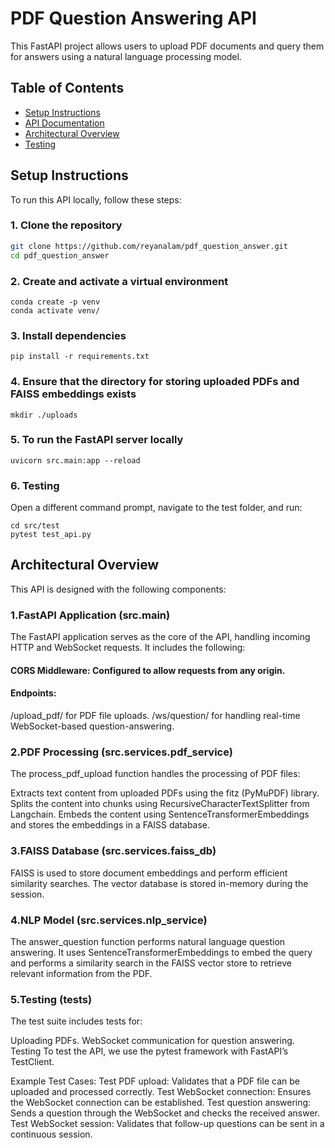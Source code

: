 # PDF Question Answering API

This FastAPI project allows users to upload PDF documents and query them for answers using a natural language processing model.

## Table of Contents
- [Setup Instructions](#setup-instructions)
- [API Documentation](#api-documentation)
- [Architectural Overview](#architectural-overview)
- [Testing](#testing)

## Setup Instructions

To run this API locally, follow these steps:

### 1. Clone the repository
```bash
git clone https://github.com/reyanalam/pdf_question_answer.git
cd pdf_question_answer
```
### 2. Create and activate a virtual environment
```
conda create -p venv
conda activate venv/
```
### 3. Install dependencies
```
pip install -r requirements.txt
```
### 4. Ensure that the directory for storing uploaded PDFs and FAISS embeddings exists
```
mkdir ./uploads
```
### 5. To run the FastAPI server locally
```
uvicorn src.main:app --reload
```
### 6. Testing
Open a different command prompt, navigate to the test folder, and run:
```
cd src/test
pytest test_api.py
```

## Architectural Overview
This API is designed with the following components:

### 1.FastAPI Application (src.main)
The FastAPI application serves as the core of the API, handling incoming HTTP and WebSocket requests. It includes the following:

#### CORS Middleware: Configured to allow requests from any origin.
#### Endpoints:
/upload_pdf/ for PDF file uploads.
/ws/question/ for handling real-time WebSocket-based question-answering.

### 2.PDF Processing (src.services.pdf_service)
The process_pdf_upload function handles the processing of PDF files:

Extracts text content from uploaded PDFs using the fitz (PyMuPDF) library.
Splits the content into chunks using RecursiveCharacterTextSplitter from Langchain.
Embeds the content using SentenceTransformerEmbeddings and stores the embeddings in a FAISS database.

### 3.FAISS Database (src.services.faiss_db)
FAISS is used to store document embeddings and perform efficient similarity searches. The vector database is stored in-memory during the session.

### 4.NLP Model (src.services.nlp_service)
The answer_question function performs natural language question answering. It uses SentenceTransformerEmbeddings to embed the query and performs a similarity search in the FAISS vector store to retrieve relevant information from the PDF.

### 5.Testing (tests)
The test suite includes tests for:

Uploading PDFs.
WebSocket communication for question answering.
Testing
To test the API, we use the pytest framework with FastAPI’s TestClient.

Example Test Cases:
Test PDF upload: Validates that a PDF file can be uploaded and processed correctly.
Test WebSocket connection: Ensures the WebSocket connection can be established.
Test question answering: Sends a question through the WebSocket and checks the received answer.
Test WebSocket session: Validates that follow-up questions can be sent in a continuous session.




